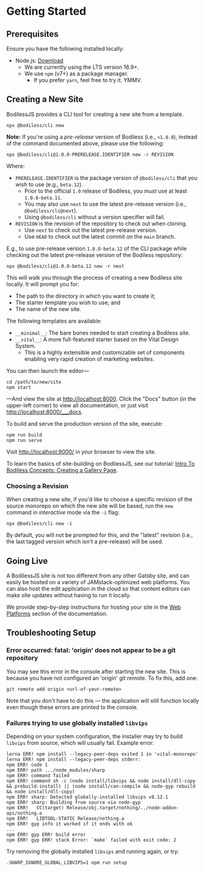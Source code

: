 # Getting Started

## Prerequisites

Ensure you have the following installed locally:

- Node.js: [Download](https://nodejs.org/en/download/ ':target=_blank')
  - We are currently using the LTS version 16.9+.
  - We use `npm` (v7+) as a package manager.
    - If you prefer `yarn`, feel free to try it. YMMV.

## Creating a New Site

BodilessJS provides a CLI tool for creating a new site from a template.

```shell-session
npx @bodiless/cli new
```

<!-- Inlining HTML to add multi-line info block with code blocks. -->
<div class="warn">
  <strong>Note:</strong> If you're using a <em>pre-release</em> version of Bodiless (i.e.,
  <code>&lt;1.0.0</code>), instead of the command documented above, please use the following:

  ```shell-session
  npx @bodiless/cli@1.0.0-PRERELEASE.IDENTIFIER new -r REVISION
  ```

  Where:

  - `PRERELEASE.IDENTIFIER` is the package version of `@bodiless/cli` that you wish to use (e.g.,
    `beta.12`).
    - Prior to the official `1.0` release of Bodiless, you _must_ use at least `1.0.0-beta.11`.
    - You may also use `next` to use the latest pre-release version (i.e., `@bodiless/cli@next`).
    - Using `@bodiless/cli` without a version specifier will fail.
  - `REVISION` is the revision of the repository to check out when cloning.
    - Use `next` to check out the latest pre-release version.
    - Use `HEAD` to check out the latest commit on the `main` branch.

  E.g., to use pre-release version `1.0.0-beta.12` of the CLI package while checking out the latest
  pre-release version of the Bodiless repository:

  ```shell-session
  npx @bodiless/cli@1.0.0-beta.12 new -r next
  ```

</div>

This will walk you through the process of creating a new Bodiless site locally. It will prompt you
for:

- The path to the directory in which you want to create it;
- The starter template you wish to use; and
- The name of the new site.

The following templates are available:

- `__minimal__`: The bare bones needed to start creating a Bodiless site.
- `__vital__`: A more full-featured starter based on the Vital Design System.
  - This is a highly extensible and customizable set of components enabling very rapid creation of
    marketing websites.

You can then launch the editor—

```shell-session
cd /path/to/new/site
npm start
```

—And view the site at [http://localhost:8000](http://localhost:8000 ':target=_blank'). Click the
"Docs" button (in the upper-left corner) to view all documentation, or just visit
[http://localhost:8000/___docs](http://localhost:8000/___docs ':target=_blank').

To build and serve the production version of the site, execute:

```shell-session
npm run build
npm run serve
```

Visit [http://localhost:9000/](http://localhost:9000/ ':target=_blank') in your browser to view the
site.

To learn the basics of site-building on BodilessJS, see our tutorial: [Intro To Bodiless Concepts:
Creating a Gallery Page](/Development/Guides/IntroToBodilessConcepts).

### Choosing a Revision

When creating a new site, if you'd like to choose a specific revision of the source monorepo on
which the new site will be based, run the `new` command in _interactive_ mode via the `-i` flag:

```shell-session
npx @bodiless/cli new -i
```

By default, you will not be prompted for this, and the "latest" revision (i.e., the last tagged
version which isn't a pre-release) will be used.

## Going Live

A BodilessJS site is not too different from any other Gatsby site, and
can easily be hosted on a variety of JAMstack-optimized web platforms.
You can also host the edit application in the cloud so that content
editors can make site updates without having to run it locally.

We provide step-by-step instructions for hosting your site in the [Web Platforms](../Development/WebPlatforms/) section of the documentation.  

## Troubleshooting Setup

### Error occurred: fatal: 'origin' does not appear to be a git repository

You may see this error in the console after starting the new site. This is because you have not
configured an 'origin' git remote. To fix this, add one:

```shell-session
git remote add origin <url-of-your-remote>
```

Note that you don't have to do this — the application will still function locally even though these
errors are printed to the console.

### Failures trying to use globally installed `libvips`

Depending on your system configuration, the installer may try to build `libvips` from source, which
will usually fail. Example error:

```shell-session
lerna ERR! npm install --legacy-peer-deps exited 1 in 'vital-monorepo'
lerna ERR! npm install --legacy-peer-deps stderr:
npm ERR! code 1
npm ERR! path .../node_modules/sharp
npm ERR! command failed
npm ERR! command sh -c (node install/libvips && node install/dll-copy && prebuild-install) || (node install/can-compile && node-gyp rebuild && node install/dll-copy)
npm ERR! sharp: Detected globally-installed libvips v8.12.1
npm ERR! sharp: Building from source via node-gyp
npm ERR!   CC(target) Release/obj.target/nothing/../node-addon-api/nothing.o
npm ERR!   LIBTOOL-STATIC Release/nothing.a
npm ERR! gyp info it worked if it ends with ok
...
npm ERR! gyp ERR! build error
npm ERR! gyp ERR! stack Error: `make` failed with exit code: 2
```

Try removing the globally installed `libvips` and running again, or try:

```shell
.SHARP_IGNORE_GLOBAL_LIBVIPS=1 npm run setup
```
